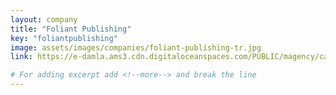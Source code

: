 ```yaml
---
layout: company
title: "Foliant Publishing"
key: "foliantpublishing"
image: assets/images/companies/foliant-publishing-tr.jpg
link: https://e-damla.ams3.cdn.digitaloceanspaces.com/PUBLIC/magency/catalogs/foliant/index.html

# For adding excerpt add <!--more--> and break the line
---
```


<!--more-->